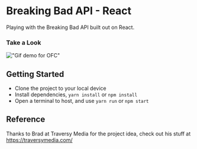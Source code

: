# Breaking Bad API - React
Playing with the Breaking Bad API built out on React.

### Take a Look
!["Gif demo for OFC"](https://github.com/HoangTienDinh/github-jobs-react/blob/master/public/Github%20Jobs.gif)

## Getting Started
- Clone the project to your local device
- Install dependencies, ```yarn install``` or ```npm install```
- Open a terminal to host, and use ```yarn run``` or ```npm start```

## Reference
Thanks to Brad at Traversy Media for the project idea, check out his stuff at https://traversymedia.com/